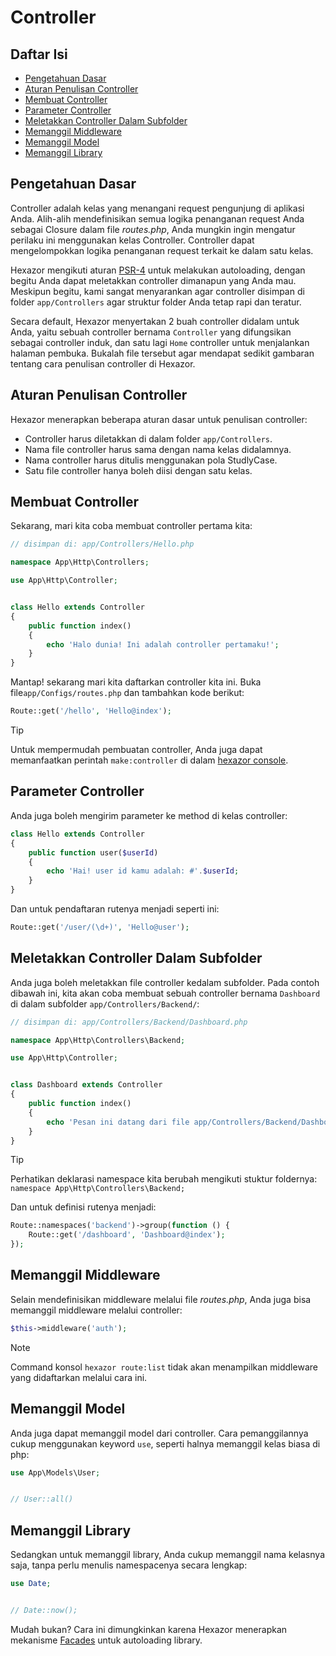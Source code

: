 # Controller

## Daftar Isi

-   [Pengetahuan Dasar](#pengetahuan-dasar)
-   [Aturan Penulisan Controller](#aturan-penulisan-controller)
-   [Membuat Controller](#membuat-controller)
-   [Parameter Controller](#parameter-controller)
-   [Meletakkan Controller Dalam Subfolder](#meletakkan-controller-dalam-subfolder)
-   [Memanggil Middleware](#memanggil-middleware)
-   [Memanggil Model](#memanggil-model)
-   [Memanggil Library](#memanggil-library)

## Pengetahuan Dasar

Controller adalah kelas yang menangani request pengunjung di aplikasi Anda. Alih-alih mendefinisikan semua logika penanganan request Anda sebagai Closure dalam file _routes.php_, Anda mungkin ingin mengatur perilaku ini menggunakan kelas Controller. Controller dapat mengelompokkan logika penanganan request terkait ke dalam satu kelas.

Hexazor mengikuti aturan [PSR-4](https://www.php-fig.org/psr/psr-4/) untuk melakukan autoloading, dengan begitu Anda dapat meletakkan controller dimanapun yang Anda mau. Meskipun begitu, kami sangat menyarankan agar controller disimpan di folder `app/Controllers` agar struktur folder Anda tetap rapi dan teratur.

Secara default, Hexazor menyertakan 2 buah controller didalam untuk Anda, yaitu sebuah controller bernama `Controller` yang difungsikan sebagai controller induk, dan satu lagi `Home` controller untuk menjalankan halaman pembuka. Bukalah file tersebut agar mendapat sedikit gambaran tentang cara penulisan controller di Hexazor.

## Aturan Penulisan Controller

Hexazor menerapkan beberapa aturan dasar untuk penulisan controller:

-   Controller harus diletakkan di dalam folder `app/Controllers`.
-   Nama file controller harus sama dengan nama kelas didalamnya.
-   Nama controller harus ditulis menggunakan pola StudlyCase.
-   Satu file controller hanya boleh diisi dengan satu kelas.

## Membuat Controller

Sekarang, mari kita coba membuat controller pertama kita:

```php
// disimpan di: app/Controllers/Hello.php

namespace App\Http\Controllers;

use App\Http\Controller;


class Hello extends Controller
{
	public function index()
	{
		echo 'Halo dunia! Ini adalah controller pertamaku!';
	}
}
```

Mantap! sekarang mari kita daftarkan controller kita ini. Buka file`app/Configs/routes.php` dan tambahkan kode berikut:

```php
Route::get('/hello', 'Hello@index');
```

> [!TIP]
> Untuk mempermudah pembuatan controller, Anda juga dapat memanfaatkan perintah `make:controller` di dalam [hexazor console](/console/make.md#make-controller).

## Parameter Controller

Anda juga boleh mengirim parameter ke method di kelas controller:

```php
class Hello extends Controller
{
	public function user($userId)
	{
		echo 'Hai! user id kamu adalah: #'.$userId;
	}
}
```

Dan untuk pendaftaran rutenya menjadi seperti ini:

```php
Route::get('/user/(\d+)', 'Hello@user');
```

## Meletakkan Controller Dalam Subfolder

Anda juga boleh meletakkan file controller kedalam subfolder. Pada contoh dibawah ini, kita akan coba membuat sebuah controller bernama `Dashboard` di dalam subfolder `app/Controllers/Backend/`:

```php
// disimpan di: app/Controllers/Backend/Dashboard.php

namespace App\Http\Controllers\Backend;

use App\Http\Controller;


class Dashboard extends Controller
{
	public function index()
	{
		echo 'Pesan ini datang dari file app/Controllers/Backend/Dashboard.php';
	}
}
```

> [!TIP]
> Perhatikan deklarasi namespace kita berubah mengikuti stuktur foldernya: `namespace App\Http\Controllers\Backend;`

Dan untuk definisi rutenya menjadi:

```php
Route::namespaces('backend')->group(function () {
	Route::get('/dashboard', 'Dashboard@index');
});
```

## Memanggil Middleware

Selain mendefinisikan middleware melalui file _routes.php_, Anda juga bisa memanggil middleware melalui controller:

```php
$this->middleware('auth');
```

> [!NOTE]
> Command konsol `hexazor route:list` tidak akan menampilkan middleware yang didaftarkan melalui cara ini.

## Memanggil Model

Anda juga dapat memanggil model dari controller. Cara pemanggilannya cukup menggunakan keyword `use`, seperti halnya memanggil kelas biasa di php:

```php
use App\Models\User;


// User::all()
```

## Memanggil Library

Sedangkan untuk memanggil library, Anda cukup memanggil nama kelasnya saja, tanpa perlu menulis namespacenya secara lengkap:

```php
use Date;


// Date::now();
```

Mudah bukan? Cara ini dimungkinkan karena Hexazor menerapkan mekanisme [Facades](/facades/index.md) untuk autoloading library.
